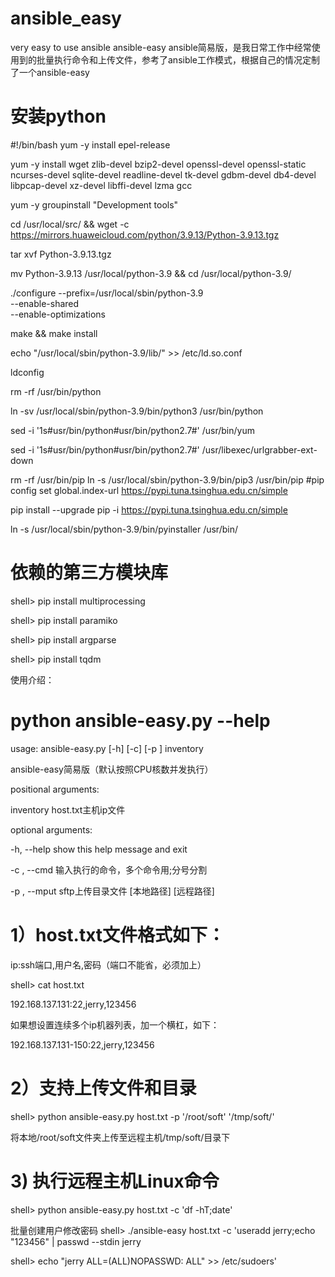 # ansible_easy #
very easy to use ansible
ansible-easy
ansible简易版，是我日常工作中经常使用到的批量执行命令和上传文件，参考了ansible工作模式，根据自己的情况定制了一个ansible-easy

# 安装python #

#!/bin/bash
yum -y install epel-release

yum -y install wget zlib-devel bzip2-devel openssl-devel openssl-static ncurses-devel sqlite-devel readline-devel tk-devel gdbm-devel db4-devel libpcap-devel xz-devel libffi-devel lzma gcc



yum -y groupinstall "Development tools"

cd /usr/local/src/ && wget -c https://mirrors.huaweicloud.com/python/3.9.13/Python-3.9.13.tgz


tar xvf Python-3.9.13.tgz


mv Python-3.9.13 /usr/local/python-3.9 && cd /usr/local/python-3.9/


./configure --prefix=/usr/local/sbin/python-3.9\
--enable-shared \
--enable-optimizations

make && make install

echo "/usr/local/sbin/python-3.9/lib/" >> /etc/ld.so.conf

ldconfig


rm -rf /usr/bin/python

ln -sv /usr/local/sbin/python-3.9/bin/python3 /usr/bin/python


sed -i '1s#usr/bin/python#usr/bin/python2.7#' /usr/bin/yum

sed -i '1s#usr/bin/python#usr/bin/python2.7#' /usr/libexec/urlgrabber-ext-down


rm -rf /usr/bin/pip
ln -s /usr/local/sbin/python-3.9/bin/pip3 /usr/bin/pip
#pip config set global.index-url https://pypi.tuna.tsinghua.edu.cn/simple

pip install --upgrade pip -i https://pypi.tuna.tsinghua.edu.cn/simple

ln  -s  /usr/local/sbin/python-3.9/bin/pyinstaller /usr/bin/


# 依赖的第三方模块库 #
shell> pip install multiprocessing

shell> pip install paramiko

shell> pip install argparse

shell> pip install tqdm

使用介绍：

# python ansible-easy.py --help #
usage: ansible-easy.py [-h] [-c] [-p ] inventory

ansible-easy简易版（默认按照CPU核数并发执行）

positional arguments:

inventory host.txt主机ip文件

optional arguments:

-h, --help show this help message and exit

-c , --cmd 输入执行的命令，多个命令用;分号分割

-p , --mput sftp上传目录文件 [本地路径] [远程路径]

# 1）host.txt文件格式如下： #
ip:ssh端口,用户名,密码（端口不能省，必须加上）

shell> cat host.txt

192.168.137.131:22,jerry,123456

如果想设置连续多个ip机器列表，加一个横杠，如下：

192.168.137.131-150:22,jerry,123456

# 2）支持上传文件和目录 #
shell> python ansible-easy.py host.txt -p '/root/soft' '/tmp/soft/'

将本地/root/soft文件夹上传至远程主机/tmp/soft/目录下

# 3) 执行远程主机Linux命令 #
shell> python ansible-easy.py host.txt -c 'df -hT;date'

批量创建用户修改密码
shell> ./ansible-easy host.txt -c 'useradd jerry;echo "123456" | passwd --stdin jerry

shell> echo "jerry ALL=(ALL)NOPASSWD: ALL" >> /etc/sudoers'
